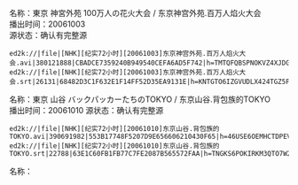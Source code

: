 名称：東京 神宮外苑 100万人の花火大会 / 东京神宫外苑.百万人焰火大会  
播出时间：20061003  
源状态：确认有完整源
```
ed2k://|file|[NHK][纪实72小时][20061003]东京神宫外苑.百万人焰火大会.avi|380121888|CBADCE7359240B949540CEFA6AD5F742|h=TMTQFQBSPNOKVZ4XJDGIOX56BSELXCSA|/
ed2k://|file|[NHK][纪实72小时][20061003]东京神宫外苑.百万人焰火大会.srt|26131|68482D3C1F632E1F14FF52D35EA9131E|h=KNTGTO6IZGVUDLX424TGZ5PYQMMOHYOR|/
```
名称：東京 山谷 バックパッカーたちのTOKYO / 东京山谷.背包族的TOKYO  
播出时间：20061010
源状态：确认有完整源
```
ed2k://|file|[NHK][纪实72小时][20061010]东京山谷.背包族的TOKYO.avi|390691982|553B17748F5207D9E656606210430F65|h=46USE6OEMHCTDPEVF6A6RWYIPO44V4TG|/
ed2k://|file|[NHK][纪实72小时][20061010]东京山谷.背包族的TOKYO.srt|22788|63E1C60FB1FB77C7FE2087B565572FAA|h=TNGKS6POKIRKM3QTO7W27LUTF7SDAG7M|/
```
名称：
